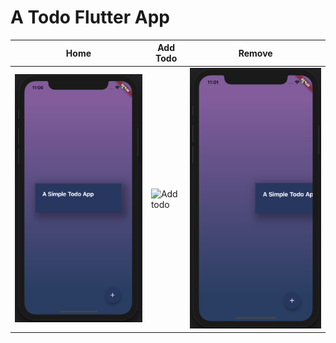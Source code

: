 # A Todo Flutter App
| Home | Add Todo | Remove |
| ---- | --------- | ------- |
| ![Home image](docs/home.png "home")  | ![Add todo](docs/add_todo.png "add todo") | ![Remove](docs/remove.png) |
